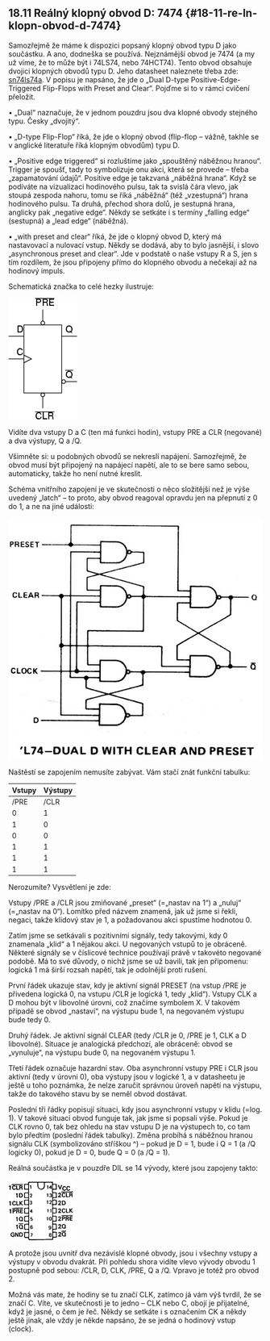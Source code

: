 ## 18.11 Reálný klopný obvod D: 7474 {#18-11-re-ln-klopn-obvod-d-7474}

Samozřejmě že máme k dispozici popsaný klopný obvod typu D jako součástku. A ano, dodneška se používá. Nejznámější obvod je 7474 (a my už víme, že to může být i 74LS74, nebo 74HCT74). Tento obvod obsahuje dvojici klopných obvodů typu D. Jeho datasheet naleznete třeba zde: [sn74ls74a](http://www.ti.com/lit/ds/symlink/sn74s74.pdf). V popisu je napsáno, že jde o „Dual D-type Positive-Edge-Triggered Flip-Flops with Preset and Clear“. Pojďme si to v rámci cvičení přeložit.

• „Dual“ naznačuje, že v jednom pouzdru jsou dva klopné obvody stejného typu. Česky „dvojitý“.

• „D-type Flip-Flop“ říká, že jde o klopný obvod (flip-flop – vážně, takhle se v anglické literatuře říká klopným obvodům) typu D.

• „Positive edge triggered“ si rozluštíme jako „spouštěný náběžnou hranou“. Trigger je spoušť, tady to symbolizuje onu akci, která se provede – třeba „zapamatování údajů“. Positive edge je takzvaná „náběžná hrana“. Když se podíváte na vizualizaci hodinového pulsu, tak ta svislá čára vlevo, jak stoupá zespoda nahoru, tomu se říká „náběžná“ (též „vzestupná“) hrana hodinového pulsu. Ta druhá, přechod shora dolů, je sestupná hrana, anglicky pak „negative edge“. Někdy se setkáte i s termíny „falling edge“ (sestupná) a „lead edge“ (náběžná).

• „with preset and clear“ říká, že jde o klopný obvod D, který má nastavovací a nulovací vstup. Někdy se dodává, aby to bylo jasnější, i slovo „asynchronous preset and clear“. Jde v podstatě o naše vstupy R a S, jen s tím rozdílem, že jsou připojeny přímo do klopného obvodu a nečekají až na hodinový impuls.

Schematická značka to celé hezky ilustruje:

![226-1.png](images/000198.png)

Vidíte dva vstupy D a C (ten má funkci hodin), vstupy PRE a CLR (negované) a dva výstupy, Q a /Q.

Všimněte si: u podobných obvodů se nekreslí napájení. Samozřejmě, že obvod musí být připojený na napájecí napětí, ale to se bere samo sebou, automaticky, takže ho není nutné kreslit.

Schéma vnitřního zapojení je ve skutečnosti o něco složitější než je výše uvedený „latch“ – to proto, aby obvod reagoval opravdu jen na přepnutí z 0 do 1, a ne na jiné události:

![227-1.jpeg](images/00217.jpeg)

Naštěstí se zapojením nemusíte zabývat. Vám stačí znát funkční tabulku:

| Vstupy | Výstupy |
| --- | --- |
| /PRE | /CLR | CLK | D | Q | /Q |
| 0 | 1 | X | X | 1 | 0 |
| 1 | 0 | X | X | 0 | 1 |
| 0 | 0 | X | X | 1* | 1* |
| 1 | 1 | ^ | 1 | 1 | 0 |
| 1 | 1 | ^ | 0 | 0 | 1 |
| 1 | 1 | 0 | X | Q0 | /Q0 |

Nerozumíte? Vysvětlení je zde:

Vstupy /PRE a /CLR jsou zmiňované „preset“ (=„nastav na 1“) a „nuluj“ (=„nastav na 0“). Lomítko před názvem znamená, jak už jsme si řekli, negaci, takže klidový stav je 1, a požadovanou akci spustíme hodnotou 0.

Zatím jsme se setkávali s pozitivními signály, tedy takovými, kdy 0 znamenala „klid“ a 1 nějakou akci. U negovaných vstupů to je obráceně. Některé signály se v číslicové technice používají právě v takovéto negované podobě. Má to své důvody, o nichž jsme se už bavili, tak jen připomenu: logická 1 má širší rozsah napětí, tak je odolnější proti rušení.

První řádek ukazuje stav, kdy je aktivní signál PRESET (na vstup /PRE je přivedena logická 0, na vstupu /CLR je logická 1, tedy „klid“). Vstupy CLK a D mohou být v libovolné úrovni, což značíme symbolem X. V takovém případě se obvod „nastaví“, na výstupu bude 1, na negovaném výstupu bude tedy 0.

Druhý řádek. Je aktivní signál CLEAR (tedy /CLR je 0, /PRE je 1, CLK a D libovolné). Situace je analogická předchozí, ale obráceně: obvod se „vynuluje“, na výstupu bude 0, na negovaném výstupu 1.

Třetí řádek označuje hazardní stav. Oba asynchronní vstupy PRE i CLR jsou aktivní (tedy v úrovni 0), oba výstupy jsou v logické 1, a v datasheetu je ještě u toho poznámka, že nelze zaručit správnou úroveň napětí na výstupu, takže do takového stavu by se neměl obvod dostávat.

Poslední tři řádky popisují situaci, kdy jsou asynchronní vstupy v klidu (=log. 1). V takové situaci obvod funguje tak, jak jsme si popsali výše. Pokud je CLK rovno 0, tak bez ohledu na stav vstupu D je na výstupech to, co tam bylo předtím (poslední řádek tabulky). Změna probíhá s náběžnou hranou signálu CLK (symbolizováno stříškou ^) – pokud je D = 1, bude i Q = 1 (a /Q logicky 0), pokud je D = 0, bude Q = 0 (a /Q = 1).

Reálná součástka je v pouzdře DIL se 14 vývody, které jsou zapojeny takto:

![229-1.png](images/000046.png)

A protože jsou uvnitř dva nezávislé klopné obvody, jsou i všechny vstupy a výstupy v obvodu dvakrát. Při pohledu shora vidíte vlevo vývody obvodu 1 postupně pod sebou: /CLR, D, CLK, /PRE, Q a /Q. Vpravo je totéž pro obvod 2.

Možná vás mate, že hodiny se tu značí CLK, zatímco já vám výš tvrdil, že se značí C. Víte, ve skutečnosti je to jedno – CLK nebo C, obojí je přijatelné, když je jasné, o čem je řeč. Někdy se setkáte i s označením CK a někdy ještě jinak, ale vždy je někde napsáno, že se jedná o hodinový vstup (clock).